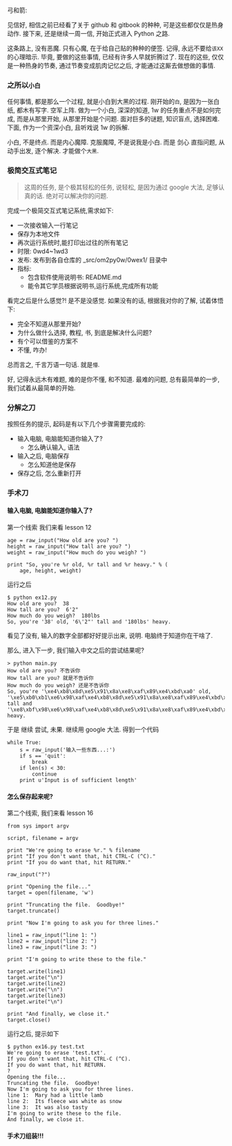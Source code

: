弓和箭: 

见信好, 相信之前已经看了关于 github 和 gitbook 的种种, 可是这些都仅仅是热身动作. 接下来, 还是继续一周一信, 开始正式进入 Python 之路. 

这条路上, 没有恶魔. 只有心魔, 在于给自己贴的种种的便签. 记得, 永远不要给`该XX`的心理暗示. 毕竟, 要做的这些事情, 已经有许多人早就折腾过了. 现在的这些, 仅仅是一种热身的节奏, 通过节奏变成肌肉记忆之后, 才能通过这厮去做想做的事情.

### 之所以`小白`

任何事情, 都是那么一个过程, 就是小白到大黑的过程. 刚开始的`白`, 是因为一张白纸, 都木有写字. 空军上阵. 
做为一个小白, 深深的知道, 1w 的任务重点不是如何完成, 而是从那里开始, 从那里开始是个问题. 面对巨多的谜题, 知识盲点, 选择困难. 下面, 作为一个资深小白, 且听戏说 1w 的拆解.

小白, 不是终点. 而是内心魔障. 克服魔障, 不是说我是小白. 而是 剑心 直指问题, 从动手出发, 逐个解决. 才能做个`大黑`.

### 极简交互式笔记

> 这周的任务, 是个极其轻松的任务, 说轻松, 是因为通过 google 大法, 足够认真的话. 绝对可以解决你的问题.

完成一个极简交互式笔记系统,需求如下:

- 一次接收输入一行笔记
- 保存为本地文件
- 再次运行系统时,能打印出过往的所有笔记
- 时限: 0wd4~1wd3
- 发布: 发布到各自仓库的 _src/om2py0w/0wex1/ 目录中
- 指标:
	+ 包含软件使用说明书: README.md
	+ 能令其它学员根据说明书,运行系统,完成所有功能

看完之后是什么感觉?! 是不是没感觉. 如果没有的话, 根据我对你的了解, 试着体悟下:

- 完全不知道从那里开始?
- 为什么做什么选择, 教程, 书, 到底是解决什么问题?
- 有个可以借鉴的方案不
- 不懂, 咋办!

总而言之, 千言万语一句话. 就是`懵`.

好, 记得永远木有难题, 难的是你不懂, 和不知道. 最难的问题, 总有最简单的一步, 我们试着从最简单的开始.

### 分解之刀

按照任务的提示, 起码是有以下几个步骤需要完成的:

- 输入电脑, 电脑能知道你输入了? 
	+ 怎么确认输入, 语法
- 输入之后, 电脑保存
	+ 怎么知道他是保存
- 保存之后, 怎么重新打开


### 手术刀

#### 输入电脑, 电脑能知道你输入了? 

第一个线索 我们来看 lesson 12

	age = raw_input("How old are you? ")
	height = raw_input("How tall are you? ")
	weight = raw_input("How much do you weigh? ")
	
	print "So, you're %r old, %r tall and %r heavy." % (
	    age, height, weight)

运行之后

	$ python ex12.py
	How old are you?  38
	How tall are you?  6'2"
	How much do you weigh?  180lbs
	So, you're '38' old, '6\'2"' tall and '180lbs' heavy.
	
看见了没有, 输入的数字全部都好好提示出来, 说明. 电脑终于知道你在干啥了.

那么, 进入下一步, 我们输入中文之后的尝试结果呢?

	> python main.py
	How old are you? 不告诉你
	How tall are you? 就是不告诉你
	How much do you weigh? 还是不告诉你
	So, you're '\xe4\xb8\x8d\xe5\x91\x8a\xe8\xaf\x89\xe4\xbd\xa0' old, '\xe5\xb0\xb1\xe6\x98\xaf\xe4\xb8\x8d\xe5\x91\x8a\xe8\xaf\x89\xe4\xbd\xa0' tall and '\xe8\xbf\x98\xe6\x98\xaf\xe4\xb8\x8d\xe5\x91\x8a\xe8\xaf\x89\xe4\xbd\xa0' heavy.
	
于是 继续 尝试, 未果. 继续用 google 大法. 得到一个代码

	while True:
	    s = raw_input('输入一些东西...:')
	    if s == 'quit':
	        break
	    if len(s) < 30:
	        continue
	    print u'Input is of sufficient length'


	
#### 怎么保存起来呢?

第二个线索, 我们来看 lesson 16

	from sys import argv
	
	script, filename = argv
	
	print "We're going to erase %r." % filename
	print "If you don't want that, hit CTRL-C (^C)."
	print "If you do want that, hit RETURN."
	
	raw_input("?")
	
	print "Opening the file..."
	target = open(filename, 'w')
	
	print "Truncating the file.  Goodbye!"
	target.truncate()
	
	print "Now I'm going to ask you for three lines."
	
	line1 = raw_input("line 1: ")
	line2 = raw_input("line 2: ")
	line3 = raw_input("line 3: ")
	
	print "I'm going to write these to the file."
	
	target.write(line1)
	target.write("\n")
	target.write(line2)
	target.write("\n")
	target.write(line3)
	target.write("\n")
	
	print "And finally, we close it."
	target.close()
	
运行之后, 提示如下

	$ python ex16.py test.txt
	We're going to erase 'test.txt'.
	If you don't want that, hit CTRL-C (^C).
	If you do want that, hit RETURN.
	?
	Opening the file...
	Truncating the file.  Goodbye!
	Now I'm going to ask you for three lines.
	line 1:  Mary had a little lamb
	line 2:  Its fleece was white as snow
	line 3:  It was also tasty
	I'm going to write these to the file.
	And finally, we close it.
	
#### 手术刀组装!!!
	
